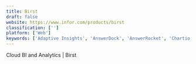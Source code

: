 ```yaml
---
title: Birst
draft: false 
website: https://www.infor.com/products/birst
classification: ['']
platform: ['Web']
keywords: ['Adaptive Insights', 'AnswerDock', 'AnswerRocket', 'Chartio', 'ClicData', 'Cluvio', 'Cumul.io', 'DBxtra', 'Domo', 'Funnel', 'GoodData', 'Host Analytics', 'InsightSquared', 'Izenda', 'Looker', 'MicroStrategy', 'Qlikview', 'Sisense', 'TIBCO Spotfire', 'Tableau', 'TapClicks', 'Zoho Analytics']
---
```

Cloud BI and Analytics | Birst